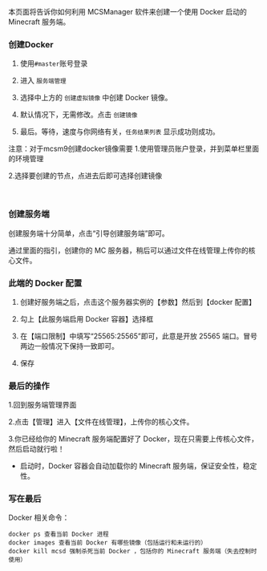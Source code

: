 本页面将告诉你如何利用 MCSManager 软件来创建一个使用 Docker 启动的 Minecraft 服务端。


### 创建Docker

1. 使用`#master`账号登录

2. 进入 `服务端管理`

3. 选择中上方的 `创建虚拟镜像` 中创建 Docker 镜像。

4. 默认情况下，无需修改。点击 `创建镜像`

5. 最后。等待，速度与你网络有关，`任务结果列表` 显示成功则成功。

注意：对于mcsm9创建docker镜像需要
1.使用管理员账户登录，并到菜单栏里面的环境管理

2.选择要创建的节点，点进去后即可选择创建镜像

<br>

### 创建服务端

创建服务端十分简单，点击“引导创建服务端”即可。

通过里面的指引，创建你的 MC 服务器，稍后可以通过文件在线管理上传你的核心文件。


### 此端的 Docker 配置

1. 创建好服务端之后，点击这个服务器实例的【参数】然后到【docker 配置】

2. 勾上【此服务端启用 Docker 容器】选择框

3. 在【端口限制】中填写“25565:25565”即可，此意是开放 25565 端口。冒号两边一般情况下保持一致即可。

4. 保存

### 最后的操作

1.回到服务端管理界面

2.点击【管理】进入【文件在线管理】，上传你的核心文件。

3.你已经给你的 Minecraft 服务端配置好了 Docker，现在只需要上传核心文件，然后启动就行啦！

- 启动时，Docker 容器会自动加载你的 Minecraft 服务端，保证安全性，稳定性。


### 写在最后

Docker 相关命令：

```
docker ps 查看当前 Docker 进程
docker images 查看当前 Docker 有哪些镜像（包括运行和未运行的）
docker kill mcsd 强制杀死当前 Docker ，包括你的 Minecraft 服务端（失去控制时使用）
```

